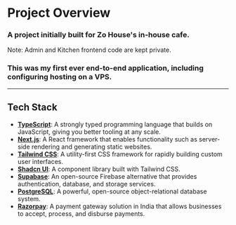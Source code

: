# Project Overview

### A project initially built for Zo House's in-house cafe.

Note: Admin and Kitchen frontend code are kept private.

### This was my first ever end-to-end application, including configuring hosting on a VPS.

---

## Tech Stack

-   **[TypeScript](https://www.typescriptlang.org/)**: A strongly typed programming language that builds on JavaScript, giving you better tooling at any scale.
-   **[Next.js](https://nextjs.org/)**: A React framework that enables functionality such as server-side rendering and generating static websites.
-   **[Tailwind CSS](https://tailwindcss.com/)**: A utility-first CSS framework for rapidly building custom user interfaces.
-   **[Shadcn UI](https://shadcn.dev/)**: A component library built with Tailwind CSS.
-   **[Supabase](https://supabase.io/)**: An open-source Firebase alternative that provides authentication, database, and storage services.
-   **[PostgreSQL](https://www.postgresql.org/)**: A powerful, open-source object-relational database system.
-   **[Razorpay](https://razorpay.com/)**: A payment gateway solution in India that allows businesses to accept, process, and disburse payments.
